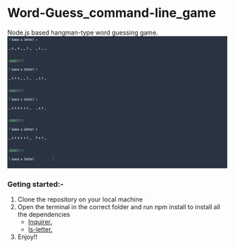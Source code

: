 # Word-Guess_command-line_game

Node.js based hangman-type word guessing game.
<img src ="wordGuess.gif" width="500" height="300"/>
<br>
<h3>Geting started:-</h3>
<ol>
<li>Clone the repository on your local machine
<li>Open the terminal in the correct folder and run npm install to install all the dependencies
<ul>
<li><a href="https://www.npmjs.com/search?q=inquirer" target="_blank">Inquirer.</a></li>
<li><a href="https://www.npmjs.com/package/is-letter" target="_blank">Is-letter.</a></li>
</ul>
<li>Enjoy!!</li>
</ol>

